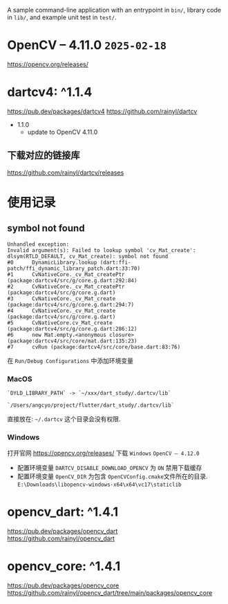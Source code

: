 A sample command-line application with an entrypoint in `bin/`, library code
in `lib/`, and example unit test in `test/`.

# OpenCV – 4.11.0 `2025-02-18`

https://opencv.org/releases/

# dartcv4: ^1.1.4

https://pub.dev/packages/dartcv4
https://github.com/rainyl/dartcv

- 1.1.0
    - update to OpenCV 4.11.0

## 下载对应的链接库

https://github.com/rainyl/dartcv/releases

# 使用记录

## symbol not found

```shell
Unhandled exception:
Invalid argument(s): Failed to lookup symbol 'cv_Mat_create': dlsym(RTLD_DEFAULT, cv_Mat_create): symbol not found
#0      DynamicLibrary.lookup (dart:ffi-patch/ffi_dynamic_library_patch.dart:33:70)
#1      CvNativeCore._cv_Mat_createPtr (package:dartcv4/src/g/core.g.dart:292:84)
#2      CvNativeCore._cv_Mat_createPtr (package:dartcv4/src/g/core.g.dart)
#3      CvNativeCore._cv_Mat_create (package:dartcv4/src/g/core.g.dart:294:7)
#4      CvNativeCore._cv_Mat_create (package:dartcv4/src/g/core.g.dart)
#5      CvNativeCore.cv_Mat_create (package:dartcv4/src/g/core.g.dart:286:12)
#6      new Mat.empty.<anonymous closure> (package:dartcv4/src/core/mat.dart:135:23)
#7      cvRun (package:dartcv4/src/core/base.dart:83:76)
```

在 `Run/Debug Configurations` 中添加环境变量 

### MacOS

```
`DYLD_LIBRARY_PATH` -> `~/xxx/dart_study/.dartcv/lib`

`/Users/angcyo/project/flutter/dart_study/.dartcv/lib`
```

直接放在: `~/.dartcv` 这个目录会没有权限.

### Windows

打开官网 https://opencv.org/releases/ 下载 `Windows` `OpenCV – 4.12.0` 

- 配置环境变量 `DARTCV_DISABLE_DOWNLOAD_OPENCV` 为 `ON` 禁用下载缓存
- 配置环境变量 `OpenCV_DIR` 为包含 `OpenCVConfig.cmake`文件所在的目录. `E:\Downloads\libopencv-windows-x64\x64\vc17\staticlib`

# opencv_dart: ^1.4.1

https://pub.dev/packages/opencv_dart
https://github.com/rainyl/opencv_dart

# opencv_core: ^1.4.1

https://pub.dev/packages/opencv_core
https://github.com/rainyl/opencv_dart/tree/main/packages/opencv_core